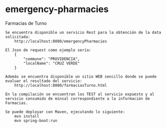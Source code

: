 # emergency-pharmacies
Farmacias de Turno

	Se encuentra disponible un servicio Rest para la obtención de la data solicitada:
		http://localhost:8080/emergencyPharmacies

	El Json de request como ejemplo sería:
		{
			"commune": "PROVIDENCIA",
			"localName": "CRUZ VERDE"
		}

	Además se encuentra disponible un sitio WEB sencillo donde se puede evaluar el resultado del servicio:
		http://localhost:8080/farmaciasTurno.html

	En la compilación se encuentran los TEST al servicio expuesto y al servicio consumido de minsal correspondiente a la información de Farmacias.
	
	Se puede deployar con Maven, ejecutando lo siguiente:
		mvn install
		mvn spring-boot:run